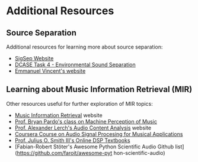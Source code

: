 Additional Resources
====================


## Source Separation 

Additional resources for learning more about source separation:

- [SigSep Website](https://sigsep.github.io/)
- [DCASE Task 4 - Environmental Sound Separation](http://dcase.community/challenge2020/task-sound-event-detection-and-separation-in-domestic-environments-results)
- [Emmanuel Vincent's website](https://members.loria.fr/EVincent/keynotes-tutorials-and-press/)

## Learning about Music Information Retrieval (MIR)

Other resources useful for further exploration of MIR topics:

- [Music Information Retrieval](https://musicinformationretrieval.com/) website
- [Prof. Bryan Pardo's class on Machine Perception of Music](https://interactiveaudiolab.github.io/teaching/eecs352.html)
- [Prof. Alexander Lerch's Audio Content Analysis](https://www.audiocontentanalysis.org/) website
- [Coursera Course on Audio Signal Procesing for Musical Applications](https://www.coursera.org/learn/audio-signal-processing)
- [Prof. Julius O. Smith III's Online DSP Textbooks](https://ccrma.stanford.edu/~jos/)
- [Fabian-Robert Stöter's Awesome Python Scientific Audio Github list](https://github.com/faroit/awesome-pyt    hon-scientific-audio)